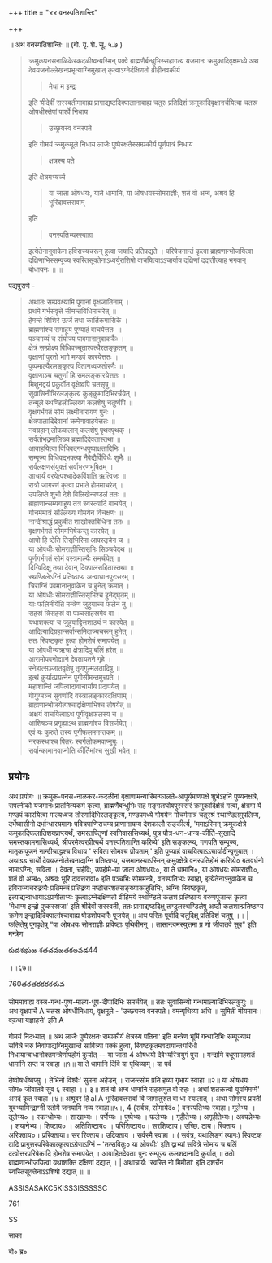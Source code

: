 +++
title = "४४ वनस्पतिशान्तिः"

+++

॥ अथ वनस्पतिशान्तिः ॥ (बो. गृ. शे. सू. ५.७ ) 

> क्रमुकपनसनाळिकेरकदळीष्वन्यस्मिन् पक्वे ब्राह्मणैर्बन्धुभिस्सहागत्य यजमानः क्रमुकादिवृक्षमध्ये अथ देवयजनोल्लेखनप्रभृत्याग्निमुखात् कृत्वाऽग्नेर्दक्षिणतो व्रीहीनवकीर्य 
>
>> मेधां म इन्द्रः
>
> इति श्रीदेवीं सरस्वतीमावाह्य प्रागाद्यष्टदिक्पालानावाह्य चतुरः प्रतिदिशं क्रमुकादिवृक्षानर्चयित्वा चतस्र ओषधीस्तेषां पार्श्वे निधाय 
>
>> उच्छ्रयस्व वनस्पते
>
> इति गोमयं क्रमुकमूले निधाय लाजैः पुष्पैरक्षतैस्सम्प्रकीर्य पूर्णपात्रं निधाय 
>
>> क्षत्रस्य पते
>
> इति क्षेत्रमभ्यर्च्य 
>
>> या जाता ओषधयः, याते धामानि, या ओषधयस्सोमराज्ञीः, शतं वो अम्ब, अश्रवं हि भूरिदावत्तरावाम्
>
> इति 
>
>> वनस्पतिभ्यस्स्वाहा
>
> इत्येतेनानुवाकेन हविराज्यचरून् हुत्वा जयादि प्रतिपद्यते । परिषेचनान्तं कृत्वा ब्राह्मणान्भोजयित्वा दक्षिणाभिस्सम्पूज्य स्वस्तिसूक्तेनाऽध्वर्युराशिषो वाचयित्वाऽऽचार्याय दक्षिणां ददातीत्याह भगवान् बोधायनः ॥  ॥

पद्यपुराणे - 

> अथातः सम्प्रवक्ष्यामि पूगानां वृक्षजातिनाम् ।  
प्रथमे गर्भसंवृत्ते सीमन्तविधिमाचरेत् ॥  
हेमन्ते शिशिरे ऊर्जे तथा कार्तिकमासिके ।  
ब्राह्मणांश्च समाहूय पुण्याहं वाचयेत्ततः ॥  
पञ्चगव्यं च संयोज्य पावमानानुवाककैः ।  
क्षेत्रं सम्प्रोक्ष्य विधिवच्चूताश्वत्थैरलङ्कृतम् ॥  
वृक्षाणां पुरतो भागे मण्डपं कारयेत्ततः ।  
पुष्पमाल्यैरलङ्कृत्य वितानध्वजतोरणैः ॥  
वृक्षाणाञ्च चतुर्णां हि समलङ्कारयेत्ततः ।  
मिथुनद्वयं प्रकुर्वीत वृक्षेष्वपि चतसृषु ॥  
सुवासिनीभिरलङ्कृत्य कुङ्कुमादिभिरर्चयेत् ।  
तन्मूले स्थण्डिलोल्लिख्य कलशेषु चतुर्ष्वपि ॥  
वृक्षगर्भगतं सोमं लक्ष्मीनारायणं पुनः ।  
क्षेत्रपालादिदेवानां क्रमेणावाहयेत्ततः ॥  
नवग्रहान् लोकपालान् कलशेषु पृथक्पृथक् ।  
सर्वतोभद्रमालिख्य ब्रह्मादिदेवतास्तथा ॥  
आवाहयित्वा विधिवद्गन्धपुष्पाक्षतादिभिः ।  
सम्पूज्य विधिवद्भक्त्या नैवेद्यैर्विविधैः शुभैः ॥  
सर्वलक्षणसंयुक्तं सर्वाभरणभूषितम् ।  
आचार्यं वरयेत्पश्चादेकविंशति ऋत्विजः ॥  
रात्रौ जागरणं कृत्वा प्रभाते होममाचरेत् ।  
उपलिप्ते शुचौ देशे विलिखेन्मण्डलं ततः ॥  
ब्राह्मणान्सम्यगाहूय तत्र स्वस्त्यादि वाचयेत् ।  
गोचर्ममात्रं संल्लिख्य गोमयेन विचक्षणः ॥  
नान्दीश्राद्धं प्रकुर्वीत शाखोक्तविधिना ततः ॥  
वृक्षगर्भगतं सोममभिषेकन्तु कारयेत् ॥  
आपो हि ष्ठेति तिसृभिरिमा आपस्तृचेन च ॥  
या ओषधीः सोमराज्ञीस्तिसृभिः सिञ्चयेदथ ॥  
पूर्णगर्भगतं सोमं वस्त्रमाल्यैः समर्चयेत् ॥  
दिग्विदिक्षु तथा देवान् दिक्पालसहितास्तथा ॥  
स्थण्डिलेऽग्निं प्रतिष्ठाप्य अन्वाधानपुरःसरम् ।  
त्रिराग्निं पवमानानुवाकेन च हुनेत् क्रमात् ।  
या ओषधीः सोमराज्ञीस्तिसृभिश्च हुनेद्घृतम् ॥  
याः फलिनीर्येति मन्त्रेण जुहुयाच्च फलेन तु ॥  
सहस्रं त्रिसहस्रं वा पञ्चसाहस्रमेव वा ।  
यथाशक्त्या च जुहुयाद्वित्तशाठ्यं न कारयेत् ॥  
आदित्यादिग्रहान्सर्वान्समिदाज्यचरून् हुनेत् ।  
ततः स्विष्टकृतं हुत्वा होमशेषं समापयेत् ॥  
या ओषधीभ्यऋचा क्षेत्रादिपु बलिं हरेत् ॥  
आरामोपवनोद्याने देवतायतने गृहे ।  
स्नेहात्सञ्जातवृक्षेषु तृणगुल्मलतादिषु ॥  
इत्थं कुर्यात्प्रयत्नेन पुगीसीमन्तमुच्यते ।  
महाशान्तिं जपित्वादावाचार्याय प्रदापयेत् ॥  
गोयुग्मञ्च सुवर्णादि वस्त्रालङ्कारदक्षिणाम् ।  
ब्राह्मणान्भोजयेत्पश्चाद्दक्षिणाभिश्च तोषयेत् ॥  
अक्षयं वाचयित्वाऽथ पूगीवृक्षफलस्य च ॥  
आशिषञ्च प्रगृह्याऽथ ब्राह्मणांश्च विसर्जयेत् ।  
एवं यः कुरुते तस्य पूगीफलमनन्तकम् ॥  
नरकस्थाश्च पितरः स्वर्गलोकमवाप्नुयुः ।  
सर्वान्कामानवाप्नोति कीर्तिमांश्च सुखी भवेत् ॥

## प्रयोगः

अथ प्रयोगः ॥ क्रमुक-पनस-नाळकर-कदळीनां वृक्षाणामन्यास्मिन्फालते-आपूर्यमाणपक्षे शुभेऽहनि पुण्यनक्षत्रे, सपत्नीको यजमानः प्रातनित्यकर्म कृत्वा, ब्राह्मणैबन्धुभिः सह मङ्गलघोषपुरस्सरं क्रमुकादिक्षेत्रं गत्वा, क्षेत्रमा ये मण्डपं कारयित्वा माल्यध्वज तोरणादिभिरलङ्कृत्य, मण्डपमध्ये गोमयेन गोचर्ममात्रं चतुरश्रं स्थाण्डिलमुपलिप्य, दर्भेष्वासीनो दर्भान्धारयमाणः पवित्रपाणिराचम्य प्राणानायम्य देशकालौ सङ्कीर्त्य, 'ममाऽस्मिन् क्रमुकक्षेत्रे कमुकादिफलातिशयप्राप्त्यर्थं, समस्तपितॄणां स्वनिवाससिध्यर्थ, पुत्र पौत्र-धन-धान्य-कीर्ति-सुखादि समस्तकामनासिध्यर्थं, श्रीपरमेश्वरप्रीत्यर्थ वनस्पतिशान्ति करिष्ये' इति सङ्कल्प्य, गणपति सम्पूज्य, मातृकापूजनं नान्दीश्राद्धश्च विधाय ' सविता सोमश्च प्रीयताम् ' इति पुण्याहं वाचयित्वाऽऽचार्यादीन्वृणुयात् । अथाss चार्यो देवयजनोलेखनाद्यग्नि प्रतिष्ठाप्य, यजमानस्याऽस्मिन् कमुक्क्षेत्रे वनस्पतिहोमं करिष्ये० बलवर्धनो नामाऽग्निः, सविता । देवता, चर्हविः, उपहोमे-या जाता ओषधयः०, या ते धामानि०, या ओषधयः सोमराज्ञीः०, शतं वो अम्ब०, अश्रवः भूरि दावत्तरावां० इति पञ्चभिः सोममन्त्रैः, वनस्पतिभ्यः स्वाहा, इत्येतेनाऽनुवाकेन च हविराज्यचरुद्रव्यैः प्रतिमन्त्रं प्रतिद्रव्य मष्टोत्तरशतसङ्ख्याकाहुतिभिः, अग्निः स्विष्टकृत्, इत्याद्यन्वाधायाऽऽप्रणीताभ्यः कृत्वाऽग्नेदक्षिणतो व्रीहिमये स्थाण्डिले कलशं प्रतिष्ठाप्य वरुणपूजान्तं कृत्वा 'मेधाम्म इन्द्रो पुष्करस्रजा' इति श्रीदेवी सरस्वती, ततः प्रागाद्यष्टदिक्षु तण्डुलस्थण्डिलेषु अष्टौ कलशान्प्रतिष्ठाप्य क्रमेण इन्द्रादिदिक्पालांश्चावाह्य षोडशोपचारैः पूजयेत् ॥ अथ परितः पूर्वादि चतुदिक्षु प्रतिदिशं चतुषु ।। | फलितेषु पूगवृक्षेषु “या ओषधयः सोमराज्ञीः प्रविष्टाः पृथिवीमनु । तासान्त्वमस्युत्तमा प्र णो जीवातवे सुव" इति मन्त्रेण

కుదశభుజ శతచవజతకలవడ44

।।६७॥

760తరతరకరకళువ

सोममावाह्य वस्त्र-गन्ध-पुष्प-माल्य-धूप-दीपादिभिः समर्चयेत् ॥ ततः सुवासिन्यो गन्धमाल्यादिभिरलकुयुः ॥ अथ वृक्षपार्चे A चतस्र ओषधीनिधाय, वृक्षमूले - 'उच्छ्यस्व वनस्पते। वमन्पृथिव्या अधि ॥ सुमिती मीयमानः। वक़धा यज्ञाहसे' इति A

गोमयं निदध्यात् ॥ अथ लाजैः पुष्पैरक्षतः सम्प्रकीर्य क्षेत्रस्य पतिना' इति मन्त्रेण भूमिं गन्धादिभिः सम्पूज्याथ सवित्रे चरु निर्वापाद्यग्निमुखान्ते सावित्र्या पक्कं हुत्वा, स्विष्टकृतमवदायान्तःपरिधौ निधायान्वाधानोक्तमन्त्रेणोपहोमं कुर्यात् -- या जाता 4 ओषधयो देवेभ्यस्त्रियुगं पुरा । मन्दामि बधूणामहशतं धामानि सप्त च स्वाहा ॥१॥ या ते धामानि दिवि या पृथिव्याम्। या पर्व

तेष्वोषधीष्वप्सु । तेभिनों विश्वैः' सुमना अहेडन् । राजन्त्सोम प्रति हव्या गृभाय स्वाहा ॥२॥ या ओषधयः सोम० जीवातवे सुव ६ स्वाहा ।। ३॥ शतं वो अम्ब धामानि सहस्रमुत वो रुहः । अथां शतक्रत्वो यूयमिमम्मे' अगदं कृत स्वाहा ॥४॥ अश्रूवर हि al A भूरिदावत्तरावां वि जामातुरुत वा धा स्यालात् । अथा सोमस्य प्रयती युवभ्यामिन्द्राग्नी स्तोमै जनयामि नव्य स्वाहा॥५।, 4 (सर्वत्र, सोमायेदं० ) वनस्पतिभ्यः स्वाहा। मूलेभ्यः । तूलेभ्य० । स्कन्धोभ्यः । शाखाभ्यः । पर्णेभ्यः । पुष्पेभ्यः । फलेभ्यः । गृहीतेभ्यः। अगृहीतेभ्यः। अवपन्नेभ्यः । शयानेभ्यः। शिष्टाय० । अतिशिष्टाय० । परिशिष्टाय०। सरशिष्टाय। उच्छि. टाय। रिक्ताय । अरिक्ताय०। प्ररिक्ताया। सर रिक्ताय। उद्रिक्ताय । सर्वस्मै स्वाहा । ( सर्वत्र, यथालिङ्गं त्यागः) स्विष्टक दादि प्रागुत्तरपरिषेकात्कृत्वाऽग्रेणाऽग्निं – 'तत्सवितुः० या ओषधीः' इति द्वाभ्यां सवित्रे सोमाय च बलिं दत्वोत्तरपरिषेकादि होमशेष समापयेत् । आवाहितदेवताः पुनः सम्पूज्य कलशदानादि कुर्यात् ॥ ततो ब्राह्मणान्भोजयित्वा यथाशक्ति दक्षिणां दद्यात् । | अथाचार्यः 'स्वस्ति नो मिमीतां' इति दशर्चेन स्वस्तिसूक्तेनाऽऽशिषो दद्यात् ॥ ॥

ASSISASAKC5KISS3ISSSSSC

761

SS

साका

बो० ब्र०